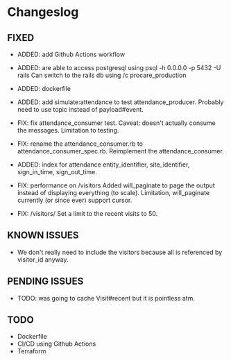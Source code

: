 # Changeslog

## FIXED

- ADDED: add Github Actions workflow

- ADDED: are able to access postgresql using psql -h 0.0.0.0 -p 5432 -U rails
  Can switch to the rails db using /c procare_production

- ADDED: dockerfile

- ADDED: add simulate:attendance to test attendance_producer. Probably need to use topic instead of payload#event.

- FIX: fix attendance_consumer test. Caveat: doesn't actually consume the messages. Limitation to testing.

- FIX: rename the attendance_consumer.rb to attendance_consumer_spec.rb. Reimplement the attendance_consumer.

- ADDED: index for attendance entity_identifier, site_identifier, sign_in_time, sign_out_time.

- FIX: performance on /visitors
  Added will_paginate to page the output instead of displaying everything (to scale). Limitation, will_paginate
  currently (or since ever) support cursor.

- FIX: /visitors/<id>
  Set a limit to the recent visits to 50.

## KNOWN ISSUES

- We don't really need to include the visitors because all is referenced by visitor_id anyway.

## PENDING ISSUES

- TODO: was going to cache Visit#recent but it is pointless atm.

## TODO

- Dockerfile
- CI/CD using Github Actions
- Terraform
